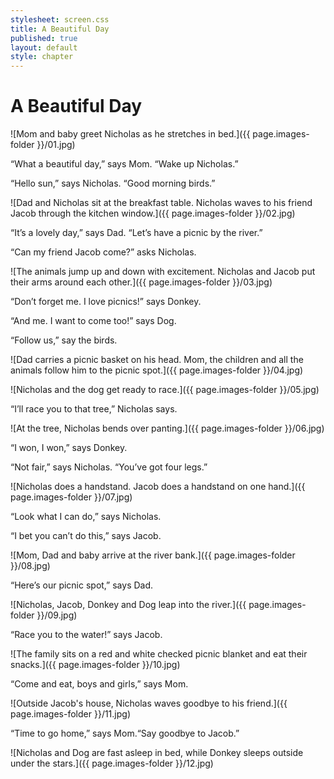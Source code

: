 ```yaml
---
stylesheet: screen.css
title: A Beautiful Day
published: true
layout: default
style: chapter
---
```


# A Beautiful Day

![Mom and baby greet Nicholas as he stretches in bed.]({{ page.images-folder }}/01.jpg)

“What a beautiful day,” says Mom. “Wake up Nicholas.”

“Hello sun,” says Nicholas. “Good morning birds.”


![Dad and Nicholas sit at the breakfast table. Nicholas waves to his friend Jacob through the kitchen window.]({{ page.images-folder }}/02.jpg)

“It’s a lovely day,” says Dad. “Let’s have a picnic by the river.”

“Can my friend Jacob come?” asks Nicholas.


![The animals jump up and down with excitement. Nicholas and Jacob put their arms around each other.]({{ page.images-folder }}/03.jpg)

“Don’t forget me. I love picnics!” says Donkey. 

“And me. I want to come too!” says Dog. 

“Follow us,” say the birds.


![Dad carries a picnic basket on his head. Mom, the children and all the animals follow him to the picnic spot.]({{ page.images-folder }}/04.jpg)




![Nicholas and the dog get ready to race.]({{ page.images-folder }}/05.jpg)

“I’ll race you to that tree,” Nicholas says.


![At the tree, Nicholas bends over panting.]({{ page.images-folder }}/06.jpg)

“I won, I won,” says Donkey. 

“Not fair,” says Nicholas. “You’ve got four legs.”

![Nicholas does a handstand. Jacob does a handstand on one hand.]({{ page.images-folder }}/07.jpg)

“Look what I can do,” says Nicholas. 

“I bet you can’t do this,” says Jacob.

![Mom, Dad and baby arrive at the river bank.]({{ page.images-folder }}/08.jpg)

“Here’s our picnic spot,” says Dad.

![Nicholas, Jacob, Donkey and Dog leap into the river.]({{ page.images-folder }}/09.jpg)

“Race you to the water!” says Jacob.

![The family sits on a red and white checked picnic blanket and eat their snacks.]({{ page.images-folder }}/10.jpg)

“Come and eat, boys and girls,” says Mom.

![Outside Jacob's house, Nicholas waves goodbye to his friend.]({{ page.images-folder }}/11.jpg)

“Time to go home,” says Mom.“Say goodbye to Jacob.”

![Nicholas and Dog are fast asleep in bed, while Donkey sleeps outside under the stars.]({{ page.images-folder }}/12.jpg)
